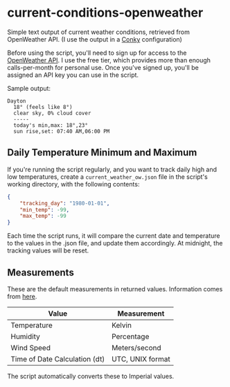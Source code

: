 # current-conditions-openweather

Simple text output of current weather conditions, retrieved from OpenWeather API.  (I use the output in a [Conky](https://github.com/brndnmtthws/conky) configuration)

Before using the script, you'll need to sign up for access to the [OpenWeather API](https://openweathermap.org/api).  I use the free tier, which provides more than enough calls-per-month for personal use.  Once you've signed up, you'll be assigned an API key you can use in the script.

Sample output:

```
Dayton
  18° (feels like 8°)
  clear sky, 0% cloud cover
  -----
  today's min,max: 18°,23°
  sun rise,set: 07:40 AM,06:00 PM
```

## Daily Temperature Minimum and Maximum

If you're running the script regularly, and you want to track daily high and low temperatures, create a `current_weather_ow.json` file in the script's working directory, with the following contents:

```json
{
    "tracking_day": "1980-01-01",
    "min_temp": -99,
    "max_temp": -99
}
```

Each time the script runs, it will compare the current date and temperature to the values in the .json file, and update them accordingly.  At midnight, the tracking values will be reset.

## Measurements

These are the default measurements in returned values.  Information comes from [here](https://openweathermap.org/current).

Value | Measurement
---------|----------
Temperature | Kelvin
Humidity | Percentage
Wind Speed | Meters/second
Time of Date Calculation (dt) | UTC, UNIX format

The script automatically converts these to Imperial values.
